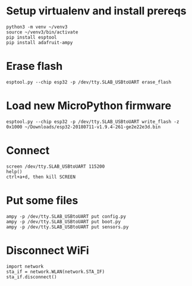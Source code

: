 

# Setup virtualenv and install prereqs
~~~~
python3 -m venv ~/venv3
source ~/venv3/bin/activate
pip install esptool
pip install adafruit-ampy
~~~~

# Erase flash
~~~~
esptool.py --chip esp32 -p /dev/tty.SLAB_USBtoUART erase_flash
~~~~

# Load new MicroPython firmware
~~~~
esptool.py --chip esp32 -p /dev/tty.SLAB_USBtoUART write_flash -z 0x1000 ~/Downloads/esp32-20180711-v1.9.4-261-ge2e22e3d.bin
~~~~

# Connect
~~~~
screen /dev/tty.SLAB_USBtoUART 115200
help()
ctrl+a+d, then kill SCREEN
~~~~

# Put some files
~~~~
ampy -p /dev/tty.SLAB_USBtoUART put config.py
ampy -p /dev/tty.SLAB_USBtoUART put boot.py
ampy -p /dev/tty.SLAB_USBtoUART put sensors.py
~~~~

# Disconnect WiFi
~~~~
import network
sta_if = network.WLAN(network.STA_IF)
sta_if.disconnect()
~~~~